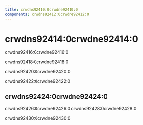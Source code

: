 ```yaml
---
title: crwdns92410:0crwdne92410:0
components: crwdns92412:0crwdne92412:0
---
```


# crwdns92414:0crwdne92414:0

<p class="description">crwdns92416:0crwdne92416:0</p>

crwdns92418:0crwdne92418:0

crwdns92420:0crwdne92420:0

crwdns92422:0crwdne92422:0

## crwdns92424:0crwdne92424:0

crwdns92426:0crwdne92426:0 crwdns92428:0crwdne92428:0

crwdns92430:0crwdne92430:0